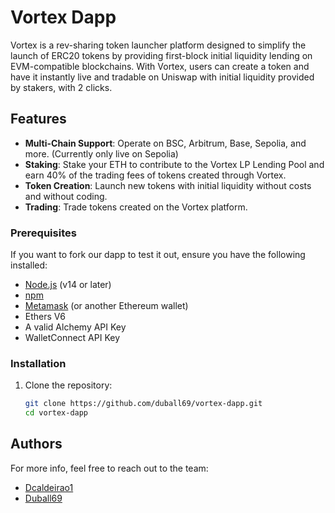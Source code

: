 # Vortex Dapp

Vortex is a rev-sharing token launcher platform designed to simplify the launch of ERC20 tokens by providing first-block initial liquidity lending on EVM-compatible blockchains. With Vortex, users can create a token and have it instantly live and tradable on Uniswap with initial liquidity provided by stakers, with 2 clicks.

## Features

- **Multi-Chain Support**: Operate on BSC, Arbitrum, Base, Sepolia, and more. (Currently only live on Sepolia)
- **Staking**: Stake your ETH to contribute to the Vortex LP Lending Pool and earn 40% of the trading fees of tokens created through Vortex.
- **Token Creation**: Launch new tokens with initial liquidity without costs and without coding.
- **Trading**: Trade tokens created on the Vortex platform.


### Prerequisites

If you want to fork our dapp to test it out, ensure you have the following installed:

- [Node.js](https://nodejs.org/) (v14 or later)
- [npm](https://www.npmjs.com/)
- [Metamask](https://metamask.io/) (or another Ethereum wallet)
- Ethers V6
- A valid Alchemy API Key
- WalletConnect API Key

### Installation

1. Clone the repository:
   ```sh
   git clone https://github.com/duball69/vortex-dapp.git
   cd vortex-dapp


## Authors

For more info, feel free to reach out to the team:
- [Dcaldeirao1](https://x.com/dcaldeirao1)
- [Duball69](https://t.me/duball69)

